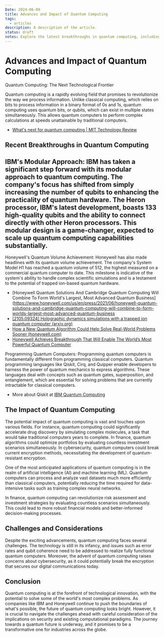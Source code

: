 ```yaml
---
Date: 2024-06-09
title: Advances and Impact of Quantum Computing
tags:
  - articles
description: A description of the article.
status: draft
notes: Explore the latest breakthroughs in quantum computing, including IBM’s modular approach and Honeywell’s quantum volume achievement. Dive into programming quantum computers and their potential impact on various fields
---
```

# Advances and Impact of Quantum Computing

Quantum Computing: The Next Technological Frontier

Quantum computing is a rapidly evolving field that promises to revolutionize the way we process information. Unlike classical computing, which relies on bits to process information in a binary format of 0s and 1s, quantum computing uses quantum bits, or qubits, which can exist in multiple states simultaneously. This allows quantum computers to perform complex calculations at speeds unattainable by traditional computers.
- [What's next for quantum computing | MIT Technology Review](https://www.technologyreview.com/2023/01/06/1066317/whats-next-for-quantum-computing/)

## Recent Breakthroughs in Quantum Computing

IBM's Modular Approach:
IBM has taken a significant step forward with its modular approach to quantum computing. The company's focus has shifted from simply increasing the number of qubits to enhancing the practicality of quantum hardware. The Heron processor, IBM's latest development, boasts 133 high-quality qubits and the ability to connect directly with other Heron processors. This modular design is a game-changer, expected to scale up quantum computing capabilities substantially.
- 

Honeywell's Quantum Volume Achievement:
Honeywell has also made headlines with its quantum volume achievement. The company's System Model H1 has reached a quantum volume of 512, the highest measured on a commercial quantum computer to date. This milestone is indicative of the system's ability to handle complex scientific simulations and is a testament to the potential of trapped ion-based quantum hardware.
- [Honeywell Quantum Solutions And Cambridge Quantum Computing Will Combine To Form World's Largest, Most Advanced Quantum Business](https://www.honeywell.com/us/en/press/2021/06/honeywell-quantum-solutions-and-cambridge-quantum-computing-will-combine-to-form-worlds-largest-most-advanced-quantum-business
- [[2105.09324] Holographic dynamics simulations with a trapped ion quantum computer (arxiv.org)](https://arxiv.org/abs/2105.09324)
- [How a New Quantum Algorithm Could Help Solve Real-World Problems Sooner (honeywell.com)](https://www.honeywell.com/us/en/news/2021/06/how-a-new-quantum-algorithm-could-help-solve-real-world-problems)
- [Honeywell Achieves Breakthrough That Will Enable The World’s Most Powerful Quantum Computer](https://www.honeywell.com/us/en/press/2020/03/honeywell-achieves-breakthrough-that-will-enable-the-worlds-most-powerful-quantum-computer)

Programming Quantum Computers:
Programming quantum computers is fundamentally different from programming classical computers. Quantum programming languages like Qiskit, Cirq, and Quipper enable developers to harness the power of quantum mechanics to express algorithms. These languages deal with concepts such as quantum gates, superposition, and entanglement, which are essential for solving problems that are currently intractable for classical computers.
- More about Qiskit at [IBM Quantum Computing](https://www.ibm.com/quantum)

## The Impact of Quantum Computing

The potential impact of quantum computing is vast and touches upon various fields. For instance, quantum computing could significantly accelerate drug discovery by simulating complex molecules, a task that would take traditional computers years to complete. In finance, quantum algorithms could optimize portfolios by evaluating countless investment scenarios simultaneously. In cybersecurity, quantum computers could break current encryption methods, necessitating the development of quantum-resistant encryption.

One of the most anticipated applications of quantum computing is in the realm of artificial intelligence (AI) and machine learning (ML). Quantum computers can process and analyze vast datasets much more efficiently than classical computers, potentially reducing the time required for data-intensive tasks such as training complex neural networks.

In finance, quantum computing can revolutionize risk assessment and investment strategies by evaluating countless scenarios simultaneously. This could lead to more robust financial models and better-informed decision-making processes.

## Challenges and Considerations

Despite the exciting advancements, quantum computing faces several challenges. The technology is still in its infancy, and issues such as error rates and qubit coherence need to be addressed to realize fully functional quantum computers. Moreover, the advent of quantum computing raises concerns about cybersecurity, as it could potentially break the encryption that secures our digital communications today.

## Conclusion

Quantum computing is at the forefront of technological innovation, with the potential to solve some of the world's most complex problems. As companies like IBM and Honeywell continue to push the boundaries of what's possible, the future of quantum computing looks bright. However, it is crucial to navigate the challenges ahead with careful consideration of the implications on security and existing computational paradigms. The journey towards a quantum future is underway, and it promises to be a transformative one for industries across the globe.